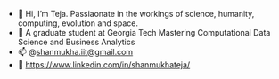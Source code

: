 - 👋 Hi, I’m Teja. Passiaonate in the workings of science, humanity, computing, evolution and space. 
- 🌱 A graduate student at Georgia Tech Mastering Computational Data Science and Business Analytics
- 📫 @shanmukha.iit@gmail.com
- 📂 https://www.linkedin.com/in/shanmukhateja/

<!---
shaneydota/shaneydota is a ✨ special ✨ repository because its `README.md` (this file) appears on your GitHub profile.
You can click the Preview link to take a look at your changes.
--->
